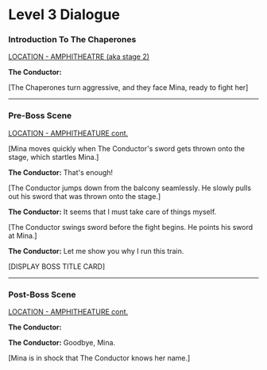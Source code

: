 # Level 3 Dialogue

### Introduction To The Chaperones
<u>LOCATION - AMPHITHEATRE (aka stage 2)</u>

**The Conductor:** 

[The Chaperones turn aggressive, and they face Mina, ready to fight her]

---

### Pre-Boss Scene
<u>LOCATION - AMPHITHEATURE cont.</u>

[Mina moves quickly when The Conductor's sword gets thrown onto the stage, which startles Mina.]

**The Conductor:** That's enough!

[The Conductor jumps down from the balcony seamlessly. He slowly pulls out his sword that was thrown onto the stage.]

**The Conductor:** It seems that I must take care of things myself.

[The Conductor swings sword before the fight begins. He points his sword at Mina.]

**The Conductor:** Let me show you why I run this train.

[DISPLAY BOSS TITLE CARD]

---

### Post-Boss Scene
<u>LOCATION - AMPHITHEATURE cont.</u>

**The Conductor:** 

**The Conductor:** Goodbye, Mina.

[Mina is in shock that The Conductor knows her name.]